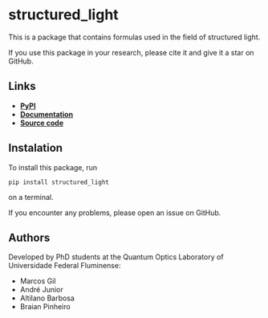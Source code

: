 # structured_light

This is a package that contains formulas used in the field of structured light.

If you use this package in your research, please cite it and give it a star on GitHub.

## Links

- [**PyPI**](https://pypi.org/project/structured_light/)
- [**Documentation**](https://marcsgil.github.io/structured_light/)
- [**Source code**](https://github.com/marcsgil/structured_light/tree/main)

## Instalation

To install this package, run

```
pip install structured_light
```

on a terminal.

If you encounter any problems, please open an issue on GitHub.

## Authors

Developed by PhD students at the Quantum Optics Laboratory of Universidade Federal Fluminense:

- Marcos Gil
- André Junior
- Altilano Barbosa
- Braian Pinheiro